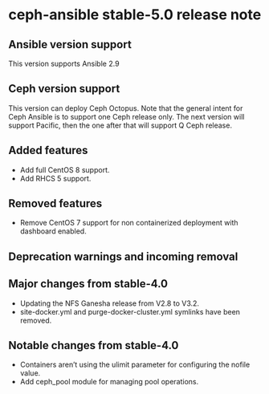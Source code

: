 ceph-ansible stable-5.0 release note
====================================

Ansible version support
-----------------------

This version supports Ansible 2.9

Ceph version support
--------------------

This version can deploy Ceph Octopus.
Note that the general intent for Ceph Ansible is to support one Ceph release only.
The next version will support Pacific, then the one after that will support Q Ceph release.

Added features
----------------

* Add full CentOS 8 support.
* Add RHCS 5 support.

Removed features
----------------

* Remove CentOS 7 support for non containerized deployment with dashboard enabled.

Deprecation warnings and incoming removal
-----------------------------------------


Major changes from stable-4.0
-----------------------------

* Updating the NFS Ganesha release from V2.8 to V3.2.
* site-docker.yml and purge-docker-cluster.yml symlinks have been removed.

Notable changes from stable-4.0
-------------------------------

* Containers aren’t using the ulimit parameter for configuring the nofile value.
* Add ceph_pool module for managing pool operations.

